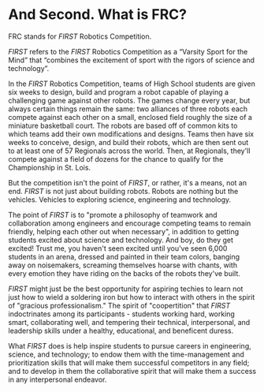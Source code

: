 # And Second. What is FRC?

FRC stands for *FIRST* Robotics Competition.

*FIRST* refers to the *FIRST* Robotics Competition as a “Varsity Sport for the Mind” that “combines the excitement of sport with the rigors of science and technology”.

In the *FIRST* Robotics Competition, teams of High School students are given six weeks to design, build and program a robot capable of playing a challenging game against other robots. The games change every year, but always certain things remain the same: two alliances of three robots each compete against each other on a small, enclosed field roughly the size of a miniature basketball court. The robots are based off of common kits to which teams add their own modifications and designs.
Teams then have six weeks to conceive, design, and build their robots, which are then sent out to at least one of 57 Regionals across the world. Then, at Regionals, they'll compete against a field of dozens for the chance to qualify for the Championship in St. Lois.

But the competition isn't the point of *FIRST*, or rather, it's a means, not an end. *FIRST* is not just about building robots. Robots are nothing but the vehicles. Vehicles to exploring science, engineering and technology.

The point of *FIRST* is to "promote a philosophy of teamwork and collaboration among engineers and encourage competing teams to remain friendly, helping each other out when necessary", in addition to getting students excited about science and technology. And boy, do they get excited! Trust me, you haven't seen excited until you've seen 6,000 students in an arena, dressed and painted in their team colors, banging away on noisemakers, screaming themselves hoarse with chants, with every emotion they have riding on the backs of the robots they've built.

*FIRST* might just be the best opportunity for aspiring techies to learn not just how to wield a soldering iron but how to interact with others in the spirit of "gracious professionalism." The spirit of "coopertition" that *FIRST* indoctrinates among its participants - students working hard, working smart, collaborating well, and tempering their technical, interpersonal, and leadership skills under a healthy, educational, and beneficent duress.

What *FIRST* does is help inspire students to pursue careers in engineering, science, and technology; to endow them with the time-management and prioritization skills that will make them successful competitors in any field; and to develop in them the collaborative spirit that will make them a success in any interpersonal endeavor.

<google-youtube
  video-id="44dzZfP8-Mc"
  height="360px"
  width="100%"
  rel="0"
  start="0"
  autoplay="0">
</google-youtube>
